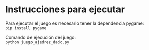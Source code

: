 # Instrucciones para ejecutar


Para ejecutar el juego es necesario tener la dependencia pygame:  
`pip install pygame`

Comando de ejecución del juego:  
`python juego_ajedrez_dado.py`
